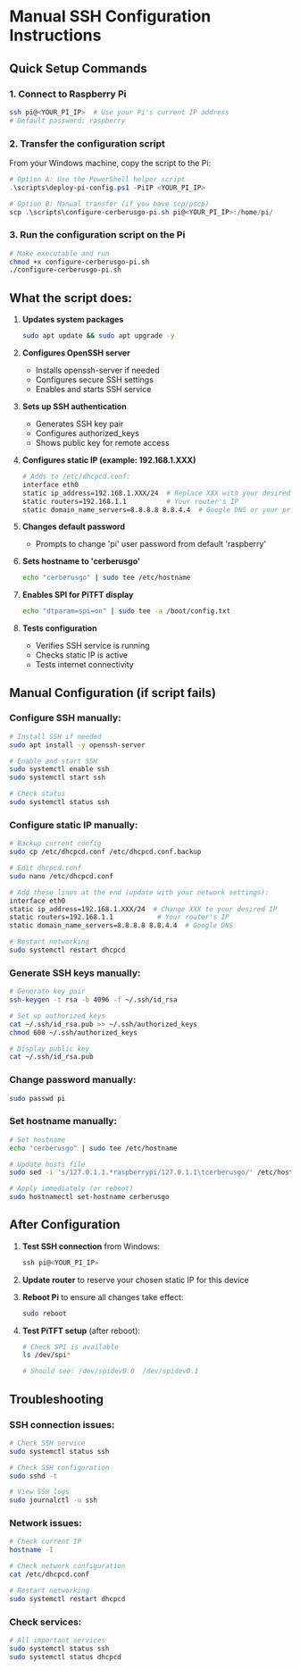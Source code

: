 # Manual SSH Configuration Instructions

## Quick Setup Commands

### 1. Connect to Raspberry Pi
```bash
ssh pi@<YOUR_PI_IP>  # Use your Pi's current IP address
# Default password: raspberry
```

### 2. Transfer the configuration script
From your Windows machine, copy the script to the Pi:
```powershell
# Option A: Use the PowerShell helper script
.\scripts\deploy-pi-config.ps1 -PiIP <YOUR_PI_IP>

# Option B: Manual transfer (if you have scp/pscp)
scp .\scripts\configure-cerberusgo-pi.sh pi@<YOUR_PI_IP>:/home/pi/
```

### 3. Run the configuration script on the Pi
```bash
# Make executable and run
chmod +x configure-cerberusgo-pi.sh
./configure-cerberusgo-pi.sh
```

## What the script does:

1. **Updates system packages**
   ```bash
   sudo apt update && sudo apt upgrade -y
   ```

2. **Configures OpenSSH server**
   - Installs openssh-server if needed
   - Configures secure SSH settings
   - Enables and starts SSH service

3. **Sets up SSH authentication**
   - Generates SSH key pair
   - Configures authorized_keys
   - Shows public key for remote access

4. **Configures static IP (example: 192.168.1.XXX)**
   ```bash
   # Adds to /etc/dhcpcd.conf:
   interface eth0
   static ip_address=192.168.1.XXX/24  # Replace XXX with your desired IP
   static routers=192.168.1.1          # Your router's IP
   static domain_name_servers=8.8.8.8 8.8.4.4  # Google DNS or your preferred
   ```

5. **Changes default password**
   - Prompts to change 'pi' user password from default 'raspberry'

6. **Sets hostname to 'cerberusgo'**
   ```bash
   echo "cerberusgo" | sudo tee /etc/hostname
   ```

7. **Enables SPI for PiTFT display**
   ```bash
   echo "dtparam=spi=on" | sudo tee -a /boot/config.txt
   ```

8. **Tests configuration**
   - Verifies SSH service is running
   - Checks static IP is active
   - Tests internet connectivity

## Manual Configuration (if script fails)

### Configure SSH manually:
```bash
# Install SSH if needed
sudo apt install -y openssh-server

# Enable and start SSH
sudo systemctl enable ssh
sudo systemctl start ssh

# Check status
sudo systemctl status ssh
```

### Configure static IP manually:
```bash
# Backup current config
sudo cp /etc/dhcpcd.conf /etc/dhcpcd.conf.backup

# Edit dhcpcd.conf
sudo nano /etc/dhcpcd.conf

# Add these lines at the end (update with your network settings):
interface eth0
static ip_address=192.168.1.XXX/24  # Change XXX to your desired IP
static routers=192.168.1.1           # Your router's IP
static domain_name_servers=8.8.8.8 8.8.4.4  # Google DNS

# Restart networking
sudo systemctl restart dhcpcd
```

### Generate SSH keys manually:
```bash
# Generate key pair
ssh-keygen -t rsa -b 4096 -f ~/.ssh/id_rsa

# Set up authorized_keys
cat ~/.ssh/id_rsa.pub >> ~/.ssh/authorized_keys
chmod 600 ~/.ssh/authorized_keys

# Display public key
cat ~/.ssh/id_rsa.pub
```

### Change password manually:
```bash
sudo passwd pi
```

### Set hostname manually:
```bash
# Set hostname
echo "cerberusgo" | sudo tee /etc/hostname

# Update hosts file
sudo sed -i 's/127.0.1.1.*raspberrypi/127.0.1.1\tcerberusgo/' /etc/hosts

# Apply immediately (or reboot)
sudo hostnamectl set-hostname cerberusgo
```

## After Configuration

1. **Test SSH connection** from Windows:
   ```powershell
   ssh pi@<YOUR_PI_IP>
   ```

2. **Update router** to reserve your chosen static IP for this device

3. **Reboot Pi** to ensure all changes take effect:
   ```bash
   sudo reboot
   ```

4. **Test PiTFT setup** (after reboot):
   ```bash
   # Check SPI is available
   ls /dev/spi*

   # Should see: /dev/spidev0.0  /dev/spidev0.1
   ```

## Troubleshooting

### SSH connection issues:
```bash
# Check SSH service
sudo systemctl status ssh

# Check SSH configuration
sudo sshd -t

# View SSH logs
sudo journalctl -u ssh
```

### Network issues:
```bash
# Check current IP
hostname -I

# Check network configuration
cat /etc/dhcpcd.conf

# Restart networking
sudo systemctl restart dhcpcd
```

### Check services:
```bash
# All important services
sudo systemctl status ssh
sudo systemctl status dhcpcd
```